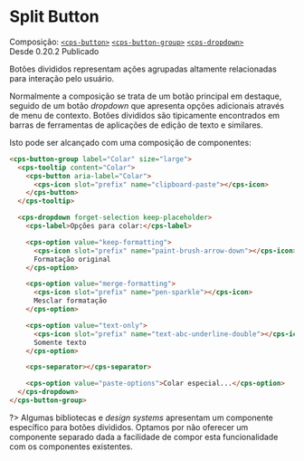 # Split Button

<div class="component-header">
<div class="component-header__tag">
<span>Composição:</span>
<a href="/#/componentes/button"><code>&lt;cps-button&gt;</code></a>
<a href="/#/componentes/button-group"><code>&lt;cps-button-group&gt;</code></a>
<a href="/#/componentes/dropdown"><code>&lt;cps-dropdown&gt;</code></a>
</div>

<div class="component-header__info">
<cps-badge variant="neutral" pill="">Desde 0.20.2</cps-badge>

<cps-badge variant="informative" pill="" style="text-transform: capitalize;">
Publicado
</cps-badge>
</div>

<div class="component-header__summary">
<p></p><p>Botões divididos representam ações agrupadas altamente relacionadas para interação pelo usuário.</p><p></p>
</div>
</div>

Normalmente a composição se trata de um botão principal em destaque, seguido de um botão _dropdown_ que apresenta opções adicionais através de menu de contexto. Botões divididos são tipicamente encontrados em barras de ferramentas de aplicações de edição de texto e similares.

Isto pode ser alcançado com uma composição de componentes:

```html preview no-vue
<cps-button-group label="Colar" size="large">
  <cps-tooltip content="Colar">
    <cps-button aria-label="Colar">
      <cps-icon slot="prefix" name="clipboard-paste"></cps-icon>
    </cps-button>
  </cps-tooltip>

  <cps-dropdown forget-selection keep-placeholder>
    <cps-label>Opções para colar:</cps-label>

    <cps-option value="keep-formatting">
      <cps-icon slot="prefix" name="paint-brush-arrow-down"></cps-icon>
      Formatação original
    </cps-option>

    <cps-option value="merge-formatting">
      <cps-icon slot="prefix" name="pen-sparkle"></cps-icon>
      Mesclar formatação
    </cps-option>

    <cps-option value="text-only">
      <cps-icon slot="prefix" name="text-abc-underline-double"></cps-icon>
      Somente texto
    </cps-option>

    <cps-separator></cps-separator>

    <cps-option value="paste-options">Colar especial...</cps-option>
  </cps-dropdown>
</cps-button-group>
```

?> Algumas bibliotecas e _design systems_ apresentam um componente específico para botões divididos. Optamos por não oferecer um componente separado dada a facilidade de compor esta funcionalidade com os componentes existentes.
